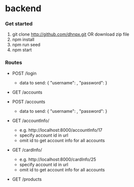 # backend

### Get started

1. git clone http://github.com/dhnpx.git OR download zip file
2. npm install
3. npm run seed
4. npm start

### Routes

* POST /login
    * data to send:
        {
            "username": <username>,
            "password": <password>
        }

* GET /accounts

* POST /accounts
    * data to send:
        {
            "username": <username>,
            "password": <password>
        }

* GET /accountInfo/<accountId>
    * e.g. http://localhost:8000/accountInfo/17
    * specify account id in url
    * omit id to get account info for all accounts

* GET /cardInfo/<accountId>
    * e.g. http://localhost:8000/cardInfo/25
    * specify account id in url
    * omit id to get account info for all accounts

* GET /products

